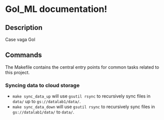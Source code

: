 # Gol_ML documentation!

## Description

Case vaga Gol

## Commands

The Makefile contains the central entry points for common tasks related to this project.

### Syncing data to cloud storage

* `make sync_data_up` will use `gsutil rsync` to recursively sync files in `data/` up to `gs://datalab1/data/`.
* `make sync_data_down` will use `gsutil rsync` to recursively sync files in `gs://datalab1/data/` to `data/`.


